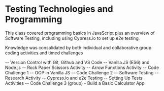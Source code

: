 # Testing Technologies and Programming
This class covered programming basics in JavaScript plus an overview of Software Testing, including using Cypress.io to set up e2e testing.

Knowledge was consolidated by both individual and collaborative group coding activities and timed challenges

-- Version Control with Git, Github and VS Code
-- Vanilla JS (ES6) and Node.js
    -- Rock Paper Scissors Activity
    -- Arrow Functions Activity
    -- Code Challenge 1
-- OOP in Vanilla JS
    -- Code Challenge 2
-- Software Testing
    -- Research Activity
-- Cypress.io and e2e Testing
    -- Setting Up Tests Activities
    -- Code Challenge 3 (group) - Build a Basic Calculator App



    
    
